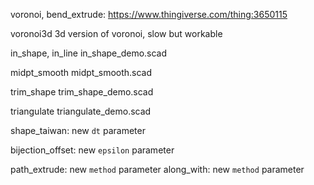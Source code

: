voronoi, bend_extrude:
    https://www.thingiverse.com/thing:3650115

voronoi3d
    3d version of voronoi, slow but workable

in_shape, in_line
    in_shape_demo.scad

midpt_smooth
    midpt_smooth.scad

trim_shape
    trim_shape_demo.scad

triangulate
    triangulate_demo.scad    

shape_taiwan: new `dt` parameter

bijection_offset: new `epsilon` parameter

path_extrude: new `method` parameter
along_with: new `method` parameter
